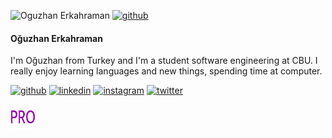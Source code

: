 
![Oguzhan Erkahraman](https://i.hizliresim.com/4phwc7k.gif)
[<img src='https://i.hizliresim.com/4phwc7k.gif' alt='github' height='500' weight = '250'>](https://github.com/oshanbtw)
#### Oğuzhan Erkahraman
I'm Oğuzhan from Turkey and I'm a student software engineering at CBU. I really enjoy learning languages and new things, spending time at computer.



[<img src='https://github.githubassets.com/images/modules/logos_page/Octocat.png' alt='github' height='40'>](https://github.com/oshanbtw)  [<img src='https://cdn.jsdelivr.net/npm/simple-icons@3.0.1/icons/linkedin.svg' alt='linkedin' height='40'>](https://www.linkedin.com/in/oguzhanerkahraman/)  [<img src='https://cdn.jsdelivr.net/npm/simple-icons@3.0.1/icons/instagram.svg' alt='instagram' height='40'>](https://www.instagram.com/oguzhan.erkahraman/)  [<img src='https://cdn.jsdelivr.net/npm/simple-icons@3.0.1/icons/twitter.svg' alt='twitter' height='40'>](https://twitter.com/oguzhanerkhrmn)  

<a href='https://github.com/pricing'><img src='https://raw.githubusercontent.com/acervenky/animated-github-badges/master/assets/pro.gif' width='40' height='40'></a> 

